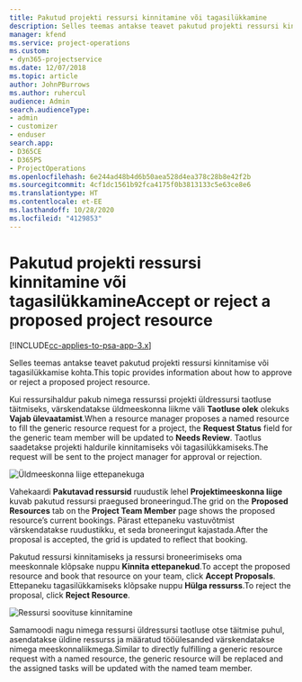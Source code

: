 ```yaml
---
title: Pakutud projekti ressursi kinnitamine või tagasilükkamine
description: Selles teemas antakse teavet pakutud projekti ressursi kinnitamise või tagasilükkamise kohta.
manager: kfend
ms.service: project-operations
ms.custom:
- dyn365-projectservice
ms.date: 12/07/2018
ms.topic: article
author: JohnPBurrows
ms.author: ruhercul
audience: Admin
search.audienceType:
- admin
- customizer
- enduser
search.app:
- D365CE
- D365PS
- ProjectOperations
ms.openlocfilehash: 6e244ad48b4d6b50aea528d4ea378c28b8e42f2b
ms.sourcegitcommit: 4cf1dc1561b92fca4175f0b3813133c5e63ce8e6
ms.translationtype: HT
ms.contentlocale: et-EE
ms.lasthandoff: 10/28/2020
ms.locfileid: "4129853"
---
```

# <a name="accept-or-reject-a-proposed-project-resource"></a><span data-ttu-id="55b3e-103">Pakutud projekti ressursi kinnitamine või tagasilükkamine</span><span class="sxs-lookup"><span data-stu-id="55b3e-103">Accept or reject a proposed project resource</span></span>

[!INCLUDE[cc-applies-to-psa-app-3.x](../includes/cc-applies-to-psa-app-3x.md)]

<span data-ttu-id="55b3e-104">Selles teemas antakse teavet pakutud projekti ressursi kinnitamise või tagasilükkamise kohta.</span><span class="sxs-lookup"><span data-stu-id="55b3e-104">This topic provides information about how to approve or reject a proposed project resource.</span></span>

<span data-ttu-id="55b3e-105">Kui ressursihaldur pakub nimega ressurssi projekti üldressursi taotluse täitmiseks, värskendatakse üldmeeskonna liikme väli **Taotluse olek** olekuks **Vajab ülevaatamist**.</span><span class="sxs-lookup"><span data-stu-id="55b3e-105">When a resource manager proposes a named resource to fill the generic resource request for a project, the **Request Status** field for the generic team member will be updated to **Needs Review**.</span></span> <span data-ttu-id="55b3e-106">Taotlus saadetakse projekti haldurile kinnitamiseks või tagasilükkamiseks.</span><span class="sxs-lookup"><span data-stu-id="55b3e-106">The request will be sent to the project manager for approval or rejection.</span></span>

![Üldmeeskonna liige ettepanekuga](media/RM-how-to-19.png)

<span data-ttu-id="55b3e-108">Vahekaardi **Pakutavad ressursid** ruudustik lehel **Projektimeeskonna liige** kuvab pakutud ressursi praegused broneeringud.</span><span class="sxs-lookup"><span data-stu-id="55b3e-108">The grid on the **Proposed Resources** tab on the **Project Team Member** page shows the proposed resource’s current bookings.</span></span> <span data-ttu-id="55b3e-109">Pärast ettepaneku vastuvõtmist värskendatakse ruudustikku, et seda broneeringut kajastada.</span><span class="sxs-lookup"><span data-stu-id="55b3e-109">After the proposal is accepted, the grid is updated to reflect that booking.</span></span> 

<span data-ttu-id="55b3e-110">Pakutud ressursi kinnitamiseks ja ressursi broneerimiseks oma meeskonnale klõpsake nuppu **Kinnita ettepanekud**.</span><span class="sxs-lookup"><span data-stu-id="55b3e-110">To accept the proposed resource and book that resource on your team, click **Accept Proposals**.</span></span>  
<span data-ttu-id="55b3e-111">Ettepaneku tagasilükkamiseks klõpsake nuppu **Hülga ressurss**.</span><span class="sxs-lookup"><span data-stu-id="55b3e-111">To reject the proposal, click **Reject Resource**.</span></span>

![Ressursi soovituse kinnitamine](media/RM-how-to-20.png) 

<span data-ttu-id="55b3e-113">Samamoodi nagu nimega ressursi üldressursi taotluse otse täitmise puhul, asendatakse üldine ressurss ja määratud tööülesanded värskendatakse nimega meeskonnaliikmega.</span><span class="sxs-lookup"><span data-stu-id="55b3e-113">Similar to directly fulfilling a generic resource request with a named resource, the generic resource will be replaced and the assigned tasks will be updated with the named team member.</span></span>
